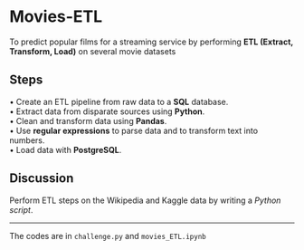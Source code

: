 # Movies-ETL
To predict popular films for a streaming service by performing **ETL (Extract, Transform, Load)** on several movie datasets 

## Steps
•	Create an ETL pipeline from raw data to a **SQL** database. <br />
•	Extract data from disparate sources using **Python**.<br />
•	Clean and transform data using **Pandas**.<br />
•	Use **regular expressions** to parse data and to transform text into numbers.<br />
•	Load data with **PostgreSQL**.

## Discussion
Perform ETL steps on the Wikipedia and Kaggle data by writing a *Python script*.

---
The codes are in `challenge.py` and `movies_ETL.ipynb`

